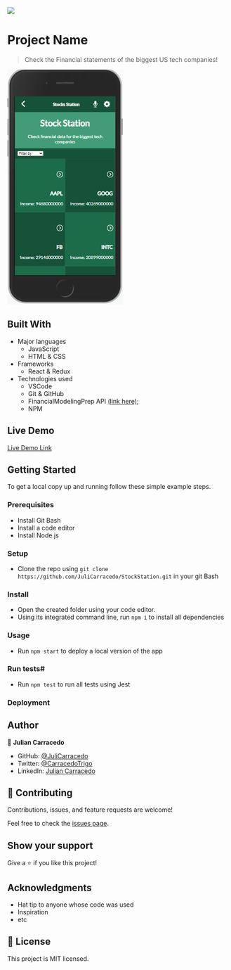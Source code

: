 ![](https://img.shields.io/badge/Microverse-blueviolet)

# Project Name

> Check the Financial statements of the biggest US tech companies!

![screenshot](./app_screenshot.png)

## Built With

- Major languages
    - JavaScript
    - HTML & CSS
- Frameworks
    - React & Redux
- Technologies used
    - VSCode
    - Git & GitHub
    - FinancialModelingPrep API [(link here)](https://site.financialmodelingprep.com/developer/docs);
    - NPM

## Live Demo

[Live Demo Link](https://livedemo.com)


## Getting Started

To get a local copy up and running follow these simple example steps.

### Prerequisites

- Install Git Bash
- Install a code editor
- Install Node.js

### Setup

- Clone the repo using ```git clone https://github.com/JuliCarracedo/StockStation.git``` in your git Bash

### Install

- Open the created folder using your code editor.
- Using its integrated command line, run ```npm i``` to install all dependencies

### Usage

- Run ```npm start``` to deploy a local version of the app

### Run tests#

- Run ```npm test``` to run all tests using Jest

### Deployment



## Author

👤 **Julian Carracedo**

- GitHub: [@JuliCarracedo](https://github.com/JuliCarracedo)
- Twitter: [@CarracedoTrigo](https://twitter.com/CarracedoTrigo)
- LinkedIn: [Julian Carracedo](https://linkedin.com/in/julian-carracedo)

## 🤝 Contributing

Contributions, issues, and feature requests are welcome!

Feel free to check the [issues page](../../issues/).

## Show your support

Give a ⭐️ if you like this project!

## Acknowledgments

- Hat tip to anyone whose code was used
- Inspiration
- etc

## 📝 License

This project is MIT licensed.